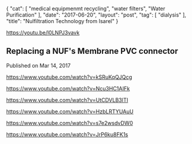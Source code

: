 {
   "cat": [
      "medical equipmenmt recycling",
      "water filters",
      "Water Purification"
   ],
   "date": "2017-06-20",
   "layout": "post",
   "tag": [
      "dialysis"
   ],
   "title": "Nulfiltration Technology from Isarel"
}

https://youtu.be/l0LNPJ3vavk

## Replacing a NUF's Membrane PVC connector

Published on Mar 14, 2017

https://www.youtube.com/watch?v=kSRuKqQJQcg

https://www.youtube.com/watch?v=Ncu3HC1AIFk

https://www.youtube.com/watch?v=UtCDVLB3lTI

https://www.youtube.com/watch?v=HzbLRTYUAuU

https://www.youtube.com/watch?v=s7e2wsdvDW0

https://www.youtube.com/watch?v=JrP6ku8FK1s